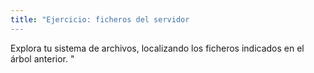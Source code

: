 ```yaml
---
title: "Ejercicio: ficheros del servidor
---
```


Explora tu sistema de archivos, localizando los ficheros indicados en el árbol anterior.
"
